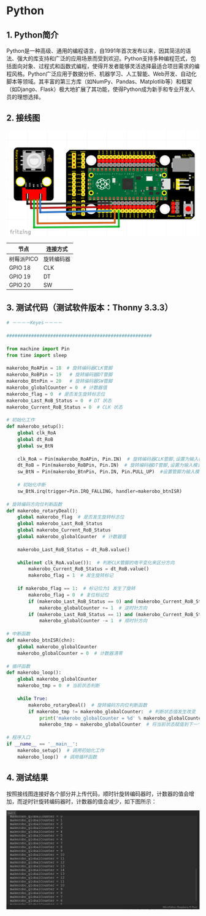 # Python


## 1. Python简介  

Python是一种高级、通用的编程语言，自1991年首次发布以来，因其简洁的语法、强大的库支持和广泛的应用场景而受到欢迎。Python支持多种编程范式，包括面向对象、过程式和函数式编程，使得开发者能够灵活选择最适合项目需求的编程风格。Python广泛应用于数据分析、机器学习、人工智能、Web开发、自动化脚本等领域。其丰富的第三方库（如NumPy、Pandas、Matplotlib等）和框架（如Django、Flask）极大地扩展了其功能，使得Python成为新手和专业开发人员的理想选择。  

## 2. 接线图  

![](media/4a8296a38c9de39f282c3f27545bd05c.png)  

| 节点          | 连接方式  |  
| -------------- | --------- |  
| 树莓派PICO    | 旋转编码器 |  
| GPIO 18       | CLK       |  
| GPIO 19       | DT        |  
| GPIO 20       | SW        |  

## 3. 测试代码（测试软件版本：Thonny 3.3.3）  

```python  
# －－－－Keyes－－－－  

#####################################################  

from machine import Pin  
from time import sleep  

makerobo_RoAPin = 18  # 旋转编码器CLK管脚  
makerobo_RoBPin = 19   # 旋转编码器DT管脚  
makerobo_BtnPin = 20   # 旋转编码器SW管脚  
makerobo_globalCounter = 0  # 计数器值  
makerobo_flag = 0  # 是否发生旋转标志位  
makerobo_Last_RoB_Status = 0  # DT 状态  
makerobo_Current_RoB_Status = 0  # CLK 状态  

# 初始化工作  
def makerobo_setup():  
    global clk_RoA  
    global dt_RoB  
    global sw_BtN  

    clk_RoA = Pin(makerobo_RoAPin, Pin.IN)  # 旋转编码器CLK管脚,设置为输入模式  
    dt_RoB = Pin(makerobo_RoBPin, Pin.IN)  # 旋转编码器DT管脚,设置为输入模式  
    sw_BtN = Pin(makerobo_BtnPin, Pin.IN, Pin.PULL_UP)  #设置管脚为输入模式，上拉至高电平(3.3V)  

    # 初始化中断  
    sw_BtN.irq(trigger=Pin.IRQ_FALLING, handler=makerobo_btnISR)  

# 旋转编码方向位判断函数  
def makerobo_rotaryDeal():  
    global makerobo_flag  # 是否发生旋转标志位  
    global makerobo_Last_RoB_Status  
    global makerobo_Current_RoB_Status  
    global makerobo_globalCounter  # 计数器值  

    makerobo_Last_RoB_Status = dt_RoB.value()  
    
    while(not clk_RoA.value()):  # 判断CLK管脚的电平变化来区分方向  
        makerobo_Current_RoB_Status = dt_RoB.value()  
        makerobo_flag = 1  # 发生旋转标记  
    
    if makerobo_flag == 1:  # 标记位为1 发生了旋转  
        makerobo_flag = 0  # 复位标记位  
        if (makerobo_Last_RoB_Status == 0) and (makerobo_Current_RoB_Status == 1):  
            makerobo_globalCounter += 1  # 逆时针方向  
        if (makerobo_Last_RoB_Status == 1) and (makerobo_Current_RoB_Status == 0):  
            makerobo_globalCounter -= 1  # 顺时针方向  

# 中断函数  
def makerobo_btnISR(chn):  
    global makerobo_globalCounter  
    makerobo_globalCounter = 0  # 计数器清零  

# 循环函数  
def makerobo_loop():  
    global makerobo_globalCounter  
    makerobo_tmp = 0  # 当前状态判断  

    while True:  
        makerobo_rotaryDeal()  # 旋转编码方向位判断函数  
        if makerobo_tmp != makerobo_globalCounter:  # 判断状态值发生改变  
            print('makerobo_globalCounter = %d' % makerobo_globalCounter)  # 打印出状态信息  
            makerobo_tmp = makerobo_globalCounter  # 将当前状态赋值到下一个状态，避免重复打印  

# 程序入口  
if __name__ == '__main__':  
    makerobo_setup()  # 调用初始化工作  
    makerobo_loop()  # 调用循环函数  
```  

## 4. 测试结果  

按照接线图连接好各个部分并上传代码，顺时针旋转编码器时，计数器的值会增加，而逆时针旋转编码器时，计数器的值会减少，如下图所示：  

![](media/102ab6133d4ce49076649c39a2fd100a.png)







